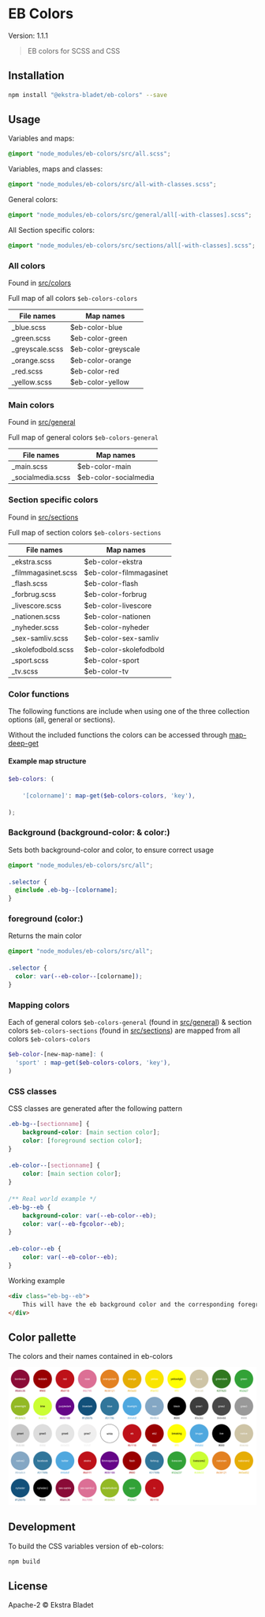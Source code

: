 # EB Colors

Version: 1.1.1

> EB colors for SCSS and CSS

## Installation

```bash
npm install "@ekstra-bladet/eb-colors" --save
```

## Usage

Variables and maps:

```scss
@import "node_modules/eb-colors/src/all.scss";
```

Variables, maps and classes:

```scss
@import "node_modules/eb-colors/src/all-with-classes.scss";
```

General colors:

```scss
@import "node_modules/eb-colors/src/general/all[-with-classes].scss";
```

All Section specific colors:

```scss
@import "node_modules/eb-colors/src/sections/all[-with-classes].scss";
```

### All colors

Found in [src/colors](src/colors)

Full map of all colors `$eb-colors-colors`

| File names            | Map names                |
| ---                   | ---                      |
| _blue.scss            | $eb-color-blue           |
| _green.scss           | $eb-color-green          |
| _greyscale.scss       | $eb-color-greyscale      |
| _orange.scss          | $eb-color-orange         |
| _red.scss             | $eb-color-red            |
| _yellow.scss          | $eb-color-yellow         |

### Main colors

Found in [src/general](src/general)

Full map of general colors `$eb-colors-general`

| File names            | Map names                |
| ---                   | ---                      |
| _main.scss            | $eb-color-main           |
| _socialmedia.scss     | $eb-color-socialmedia    |

### Section specific colors

Found in [src/sections](src/sections)

Full map of section colors `$eb-colors-sections`

| File names            | Map names                 |
| ---                   | ---                       |
| _ekstra.scss          | $eb-color-ekstra          |
| _filmmagasinet.scss   | $eb-color-filmmagasinet   |
| _flash.scss           | $eb-color-flash           |
| _forbrug.scss         | $eb-color-forbrug         |
| _livescore.scss       | $eb-color-livescore       |
| _nationen.scss        | $eb-color-nationen        |
| _nyheder.scss         | $eb-color-nyheder         |
| _sex-samliv.scss      | $eb-color-sex-samliv      |
| _skolefodbold.scss    | $eb-color-skolefodbold    |
| _sport.scss           | $eb-color-sport           |
| _tv.scss              | $eb-color-tv              |

### Color functions

The following functions are include when using one of the three collection options (all, general or sections).

Without the included functions the colors can be accessed through [map-deep-get](https://css-tricks.com/snippets/sass/deep-getset-maps/#article-header-id-0)

#### Example map structure

```scss
$eb-colors: (

    '[colorname]': map-get($eb-colors-colors, 'key'),

);
```

### Background (background-color: & color:)

Sets both background-color and color, to ensure correct usage

```scss
@import "node_modules/eb-colors/src/all";

.selector {
  @include .eb-bg--[colorname];
}
```

### foreground (color:)

Returns the main color

```scss
@import "node_modules/eb-colors/src/all";

.selector {
  color: var(--eb-color--[colorname]);
}
```

### Mapping colors

Each of general colors `$eb-colors-general` (found in [src/general](src/general)) & section colors `$eb-colors-sections` (found in [src/sections](src/sections)) are mapped from all colors `$eb-colors-colors`

```scss
$eb-color-[new-map-name]: (
  'sport' : map-get($eb-colors-colors, 'key'),
)
```

### CSS classes

CSS classes are generated after the following pattern

```css
.eb-bg--[sectionname] {
    background-color: [main section color];
    color: [foreground section color];
}

.eb-color--[sectionname] {
    color: [main section color];
}

/** Real world example */
.eb-bg--eb {
    background-color: var(--eb-color--eb);
    color: var(--eb-fgcolor--eb);
}

.eb-color--eb {
    color: var(--eb-color--eb);
}
```

Working example

```html
<div class="eb-bg--eb">
    This will have the eb background color and the corresponding foreground color.
</div>
```

## Color pallette

The colors and their names contained in eb-colors

![](example/eb-colors-example.png)

## Development

To build the CSS variables version of eb-colors:

```bash
npm build
```

## License

Apache-2 © Ekstra Bladet
